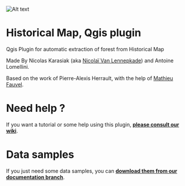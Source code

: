 ![Alt text](https://raw.githubusercontent.com/lennepkade/HistoricalMap/master/img/historical_logo.jpg "Historical Map Plugin for Qgis")
# Historical Map, Qgis plugin 

Qgis Plugin for automatic extraction of forest from Historical Map

Made By Nicolas Karasiak (aka <a href="http://www.lennepka.de" target="_blank">Nicolaï Van Lennepkade</a>) and Antoine Lomellini.

Based on the work of Pierre-Alexis Herrault, with the help of <a href="http://fauvel.mathieu.free.fr/" target="_blank">Mathieu Fauvel</a>.

# Need help ?
If you want a tutorial or some help using this plugin, <b><a href="https://github.com/lennepkade/HistoricalMap/wiki">please consult our wiki</a></b>.
# Data samples
If you just need some data samples, you can <b><a href="https://github.com/lennepkade/HistoricalMap/archive/documentation.zip">download them from our documentation branch</a></b>.
